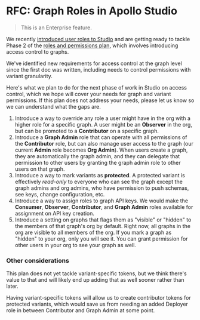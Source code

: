 # RFC: Graph Roles in Apollo Studio

> This is an Enterprise feature.

We recently [introduced user roles to Studio](https://www.apollographql.com/docs/studio/org/members/#member-roles) and are getting ready to tackle Phase 2 of the [roles and permissions plan](https://github.com/apollographql/apollo-studio-community/blob/main/preview-docs/UserRoles.md), which involves introducing access control to graphs.

We've identified new requirements for access control at the graph level since the first doc was written, including needs to control permissions with variant granularity.

Here's what we plan to do for the next phase of work in Studio on access control, which we hope will cover your needs for graph and variant permissions. If this plan does not address your needs, please let us know so we can understand what the gaps are.

1. Introduce a way to override any role a user might have in the org with a higher role for a specific graph. A user might be an **Observer** in the org, but can be promoted to a **Contributor** on a specific graph.
2. Introduce a **Graph Admin** role that can operate with all permissions of the **Contributor** role, but can also manage user access to the graph (our current **Admin** role becomes **Org Admin**). When users create a graph, they are automatically the graph admin, and they can delegate that permission to other users by granting the graph admin role to other users on that graph.
3. Introduce a way to mark variants as **protected**. A protected variant is effectively _read-only_ to everyone who can see the graph except the graph admins and org admins, who have permission to push schemas, see keys, change configuration, etc.
4. Introduce a way to assign roles to graph API keys. We would make the **Consumer**, **Observer**, **Contributor**, and **Graph Admin** roles available for assignment on API key creation.
5. Introduce a setting on graphs that flags them as "visible" or "hidden" to the members of that graph's org by default. Right now, all graphs in the org are visible to all members of the org. If you mark a graph as "hidden" to your org, only you will see it. You can grant permission for other users in your org to see your graph as well.

### Other considerations

This plan does not yet tackle variant-specific tokens, but we think there's value to that and will likely end up adding that as well sooner rather than later.

Having variant-specific tokens will allow us to create contributor tokens for protected variants, which would save us from needing an added Deployer role in between Contributor and Graph Admin at some point.

